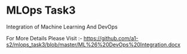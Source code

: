 # MLOps Task3 
Integration of Machine Learning And DevOps

For More Details Please Visit :- https://github.com/a1-s2/mlops_task3/blob/master/ML%26%20DevOps%20Integration.docx
